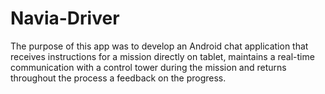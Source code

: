 # Navia-Driver
The purpose of this app was to develop an Android chat application that receives instructions for a mission directly on tablet, maintains a real-time communication with a control tower during the mission and returns throughout the process a feedback on the progress.
